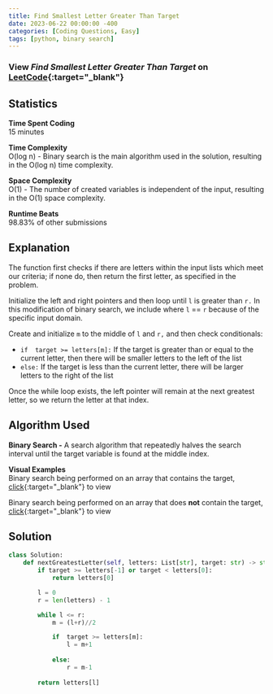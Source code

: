 ```yaml
---
title: Find Smallest Letter Greater Than Target
date: 2023-06-22 00:00:00 -400
categories: [Coding Questions, Easy]
tags: [python, binary search]
---
```


### View *Find Smallest Letter Greater Than Target* on [LeetCode](https://leetcode.com/problems/find-smallest-letter-greater-than-target/description/){:target="_blank"}  

## Statistics  

**Time Spent Coding**  
15 minutes

**Time Complexity**  
O(log n) - Binary search is the main algorithm used in the solution, resulting in the O(log n) time complexity.

**Space Complexity**  
O(1) - The number of created variables is independent of the input, resulting in the O(1) space complexity.

**Runtime Beats**  
98.83% of other submissions  

## Explanation  
The function first checks if there are letters within the input lists which meet our criteria; if none do, then return the first letter, as specified in the problem.

Initialize the left and right pointers and then loop until `l` is greater than `r.` In this modification of binary search, we include where `l` == `r` because of the specific input domain.

Create and initialize `m` to the middle of `l` and `r,` and then check conditionals:
*   `if  target >= letters[m]:` If the target is greater than or equal to the current letter, then there will be smaller letters to the left of the list
*   `else:` If the target is less than the current letter, there will be larger letters to the right of the list

Once the while loop exists, the left pointer will remain at the next greatest letter, so we return the letter at that index.

## Algorithm Used

**Binary Search -** A search algorithm that repeatedly halves the search interval until the target variable is found at the middle index.  

**Visual Examples**  
Binary search being performed on an array that contains the target, [click](https://ds1-iiith.vlabs.ac.in/exp/unsorted-arrays/binary-search/images/binary_search_stepwise.png){:target="_blank"} to view   

Binary search being performed on an array that does **not** contain the target, [click](https://storage.googleapis.com/algodailyrandomassets/tutorials-optimized/binarySearch1.png){:target="_blank"} to view 

## Solution  

```python
class Solution:
    def nextGreatestLetter(self, letters: List[str], target: str) -> str:
        if target >= letters[-1] or target < letters[0]:
            return letters[0]

        l = 0
        r = len(letters) - 1

        while l <= r:
            m = (l+r)//2

            if  target >= letters[m]:
                l = m+1
            
            else:
                r = m-1
                
        return letters[l]
```